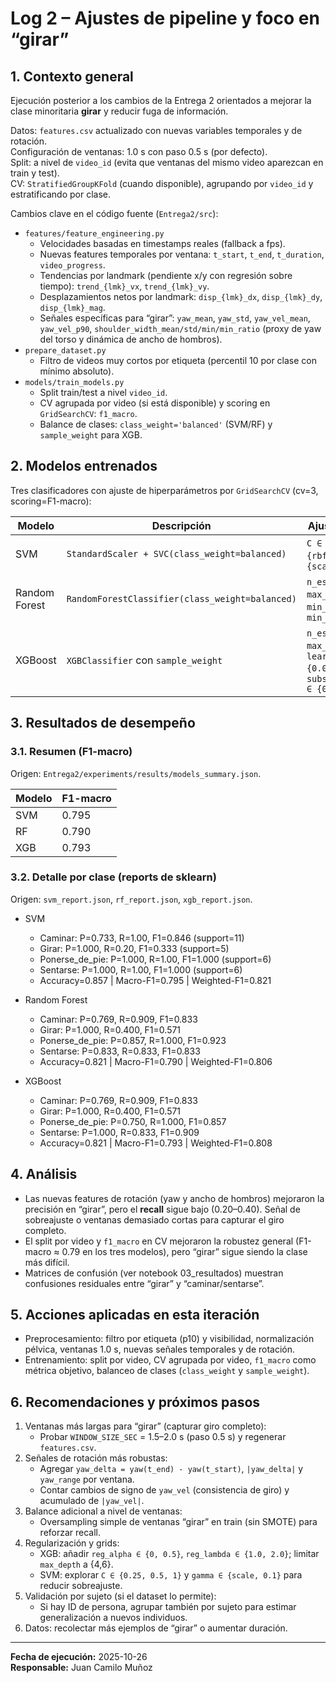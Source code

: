 # Log 2 – Ajustes de pipeline y foco en “girar”

## 1. Contexto general

Ejecución posterior a los cambios de la Entrega 2 orientados a mejorar la clase minoritaria **girar** y reducir fuga de información.

Datos: `features.csv` actualizado con nuevas variables temporales y de rotación.  
Configuración de ventanas: 1.0 s con paso 0.5 s (por defecto).  
Split: a nivel de `video_id` (evita que ventanas del mismo video aparezcan en train y test).  
CV: `StratifiedGroupKFold` (cuando disponible), agrupando por `video_id` y estratificando por clase.

Cambios clave en el código fuente (`Entrega2/src`):

- `features/feature_engineering.py`
  - Velocidades basadas en timestamps reales (fallback a fps).
  - Nuevas features temporales por ventana: `t_start`, `t_end`, `t_duration`, `video_progress`.
  - Tendencias por landmark (pendiente x/y con regresión sobre tiempo): `trend_{lmk}_vx`, `trend_{lmk}_vy`.
  - Desplazamientos netos por landmark: `disp_{lmk}_dx`, `disp_{lmk}_dy`, `disp_{lmk}_mag`.
  - Señales específicas para “girar”: `yaw_mean`, `yaw_std`, `yaw_vel_mean`, `yaw_vel_p90`,
    `shoulder_width_mean/std/min/min_ratio` (proxy de yaw del torso y dinámica de ancho de hombros).
- `prepare_dataset.py`
  - Filtro de videos muy cortos por etiqueta (percentil 10 por clase con mínimo absoluto).
- `models/train_models.py`
  - Split train/test a nivel `video_id`.
  - CV agrupada por video (si está disponible) y scoring en `GridSearchCV`: `f1_macro`.
  - Balance de clases: `class_weight='balanced'` (SVM/RF) y `sample_weight` para XGB.

## 2. Modelos entrenados

Tres clasificadores con ajuste de hiperparámetros por `GridSearchCV` (cv=3, scoring=F1-macro):

| Modelo        | Descripción                                     | Ajuste de hiperparámetros                                                                                               |
| ------------- | ----------------------------------------------- | ----------------------------------------------------------------------------------------------------------------------- |
| SVM           | `StandardScaler + SVC(class_weight=balanced)`   | `C ∈ {0.5,1,5,10}`, `kernel ∈ {rbf,linear}`, `gamma ∈ {scale,auto}`                                                     |
| Random Forest | `RandomForestClassifier(class_weight=balanced)` | `n_estimators ∈ {300,500}`, `max_depth ∈ {None,10,20}`, `min_samples_split ∈ {2,5}`, `min_samples_leaf ∈ {1,2}`         |
| XGBoost       | `XGBClassifier` con `sample_weight`             | `n_estimators ∈ {300,500}`, `max_depth ∈ {4,6}`, `learning_rate ∈ {0.05,0.1}`, `subsample,colsample_bytree ∈ {0.8,1.0}` |

## 3. Resultados de desempeño

### 3.1. Resumen (F1-macro)

Origen: `Entrega2/experiments/results/models_summary.json`.

| Modelo | F1-macro |
| ------ | -------- |
| SVM    | 0.795    |
| RF     | 0.790    |
| XGB    | 0.793    |

### 3.2. Detalle por clase (reports de sklearn)

Origen: `svm_report.json`, `rf_report.json`, `xgb_report.json`.

- SVM

  - Caminar: P=0.733, R=1.00, F1=0.846 (support=11)
  - Girar: P=1.000, R=0.20, F1=0.333 (support=5)
  - Ponerse_de_pie: P=1.000, R=1.00, F1=1.000 (support=6)
  - Sentarse: P=1.000, R=1.00, F1=1.000 (support=6)
  - Accuracy=0.857 | Macro-F1=0.795 | Weighted-F1=0.821

- Random Forest

  - Caminar: P=0.769, R=0.909, F1=0.833
  - Girar: P=1.000, R=0.400, F1=0.571
  - Ponerse_de_pie: P=0.857, R=1.000, F1=0.923
  - Sentarse: P=0.833, R=0.833, F1=0.833
  - Accuracy=0.821 | Macro-F1=0.790 | Weighted-F1=0.806

- XGBoost
  - Caminar: P=0.769, R=0.909, F1=0.833
  - Girar: P=1.000, R=0.400, F1=0.571
  - Ponerse_de_pie: P=0.750, R=1.000, F1=0.857
  - Sentarse: P=1.000, R=0.833, F1=0.909
  - Accuracy=0.821 | Macro-F1=0.793 | Weighted-F1=0.808

## 4. Análisis

- Las nuevas features de rotación (yaw y ancho de hombros) mejoraron la precisión en “girar”,
  pero el **recall** sigue bajo (0.20–0.40). Señal de sobreajuste o ventanas demasiado cortas para capturar el giro completo.
- El split por video y `f1_macro` en CV mejoraron la robustez general (F1-macro ≈ 0.79 en los tres modelos),
  pero “girar” sigue siendo la clase más difícil.
- Matrices de confusión (ver notebook 03_resultados) muestran confusiones residuales entre “girar” y “caminar/sentarse”.

## 5. Acciones aplicadas en esta iteración

- Preprocesamiento: filtro por etiqueta (p10) y visibilidad, normalización pélvica, ventanas 1.0 s, nuevas señales temporales y de rotación.
- Entrenamiento: split por video, CV agrupada por video, `f1_macro` como métrica objetivo,
  balanceo de clases (`class_weight` y `sample_weight`).

## 6. Recomendaciones y próximos pasos

1. Ventanas más largas para “girar” (capturar giro completo):
   - Probar `WINDOW_SIZE_SEC` = 1.5–2.0 s (paso 0.5 s) y regenerar `features.csv`.
2. Señales de rotación más robustas:
   - Agregar `yaw_delta = yaw(t_end) - yaw(t_start)`, `|yaw_delta|` y `yaw_range` por ventana.
   - Contar cambios de signo de `yaw_vel` (consistencia de giro) y acumulado de `|yaw_vel|`.
3. Balance adicional a nivel de ventanas:
   - Oversampling simple de ventanas “girar” en train (sin SMOTE) para reforzar recall.
4. Regularización y grids:
   - XGB: añadir `reg_alpha ∈ {0, 0.5}`, `reg_lambda ∈ {1.0, 2.0}`; limitar `max_depth` a {4,6}.
   - SVM: explorar `C ∈ {0.25, 0.5, 1}` y `gamma ∈ {scale, 0.1}` para reducir sobreajuste.
5. Validación por sujeto (si el dataset lo permite):
   - Si hay ID de persona, agrupar también por sujeto para estimar generalización a nuevos individuos.
6. Datos: recolectar más ejemplos de “girar” o aumentar duración.

---

**Fecha de ejecución:** 2025-10-26  
**Responsable:** Juan Camilo Muñoz

